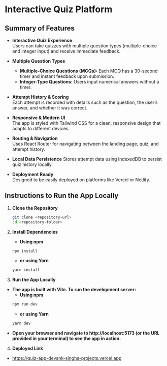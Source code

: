 # Interactive Quiz Platform

## Summary of Features

- **Interactive Quiz Experience**  
  Users can take quizzes with multiple question types (multiple-choice and integer input) and receive immediate feedback.

- **Multiple Question Types**

  - **Multiple-Choice Questions (MCQs):** Each MCQ has a 30-second timer and instant feedback upon submission.
  - **Integer-Type Questions:** Users input numerical answers without a timer.

- **Attempt History & Scoring**  
  Each attempt is recorded with details such as the question, the user’s answer, and whether it was correct.

- **Responsive & Modern UI**  
  The app is styled with Tailwind CSS for a clean, responsive design that adapts to different devices.

- **Routing & Navigation**  
  Uses React Router for navigating between the landing page, quiz, and attempt history.

- **Local Data Persistence**
  Stores attempt data using IndexedDB to persist quiz history locally.

- **Deployment Ready**  
  Designed to be easily deployed on platforms like Vercel or Netlify.

## Instructions to Run the App Locally

1. **Clone the Repository**

   ```bash
   git clone <repository-url>
   cd <repository-folder>
   ```

2. **Install Dependencies**
   - **Using npm**
   ```bash
   npm install
   ```
   - **or using Yarn**
   ```bash
   yarn install
   ```
3. **Run the App Locally**
- **The app is built with Vite. To run the development server:**
    - **Using npm**
   ```bash
   npm run dev
   ```
   - **or using Yarn**
   ```bash
   yarn dev
   ```
- **Open your browser and navigate to http://localhost:5173 (or the URL provided in your terminal) to see the app in action.**

4. **Deployed Link**
- https://quiz-app-devank-singhs-projects.vercel.app